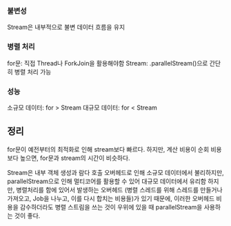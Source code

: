### 불변성
Stream은 내부적으로 불변 데이터 흐름을 유지
### 병렬 처리
for문: 직접 Thread나 ForkJoin을 활용해야함
Stream: .parallelStream()으로 간단히 병렬 처리 가능
### 성능
소규모 데이터: for > Stream
대규모 데이터: for < Stream

## 정리
for문이 예전부터의 최적화로 인해 stream보다 빠르다. 
하지만, 계산 비용이 순회 비용보다 높으면, for문과 stream의 시간이 비슷하다.

Stream은 내부 객체 생성과 람다 호출 오버헤드로 인해 소규모 데이터에서 불리하지만, parallelStream으로 인해 멀티코어를 활용할 수 있어 대규모 데이터에서 유리함
하지만, 병렬처리를 함에 있어서 발생하는 오버헤드 (병렬 스레드를 위해 스레드를 만들거나 가져오고, Job을 나누고, 이를 다시 합치는 비용들)가 있기 때문에, 이러한 오버헤드 비용을 감수하더라도 병렬 스트림을 쓰는 것이 우위에 있을 때 parallelStream을 사용하는 것이 좋다.
